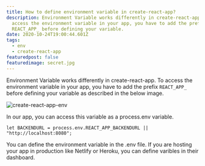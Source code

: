 ```yaml
---
title: How to define environment variable in create-react-app?
description: Environment Variable works differently in create-react-app. To
  access the environment variable in your app, you have to add the prefix
  REACT_APP_ before defining your variable.
date: 2020-10-24T19:00:44.601Z
tags:
  - env
  - create-react-app
featuredpost: false
featuredimage: secret.jpg
---
```

Environment Variable works differently in create-react-app. To access the environment variable in your app, you have to add the prefix `REACT_APP_` before defining your variable as described in the below image.

![create-react-app-env](https://taimoorsattar.dev/img/create-react-app-env.jpg "create-react-app envirnment variable")

In our app, you can access this variable as a process.env variable.

```
let BACKENDURL = process.env.REACT_APP_BACKENDURL || "http://localhost:8080";
```

You can define the environment variable in the .env file. If you are hosting your app in production like Netlify or Heroku, you can define varibles in their dashboard.